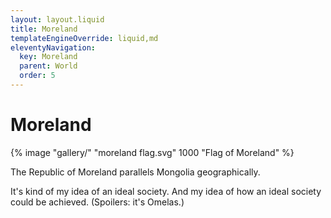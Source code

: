```yaml
---
layout: layout.liquid
title: Moreland
templateEngineOverride: liquid,md
eleventyNavigation:
  key: Moreland
  parent: World
  order: 5
---
```


# Moreland

{% image "gallery/" "moreland flag.svg" 1000 "Flag of Moreland" %}

The Republic of Moreland parallels Mongolia geographically.

It's kind of my idea of an ideal society. And my idea of how an ideal society could be achieved. (Spoilers: it's Omelas.)
